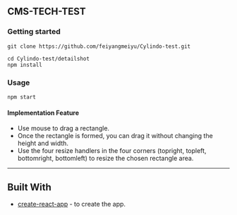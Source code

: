 ## CMS-TECH-TEST

### Getting started

```
git clone https://github.com/feiyangmeiyu/Cylindo-test.git

cd Cylindo-test/detailshot
npm install
```

### Usage

```
npm start
```

#### Implementation Feature

- Use mouse to drag a rectangle.
- Once the rectangle is formed, you can drag it without changing the height and width.
- Use the four resize handlers in the four corners (topright, topleft, bottomright, bottomleft) to resize the chosen rectangle area.

---

## Built With

- [create-react-app](https://github.com/facebook/create-react-app) - to create the app.
